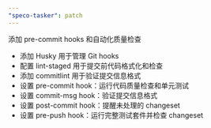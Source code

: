 ```yaml
---
"speco-tasker": patch
---
```


添加 pre-commit hooks 和自动化质量检查

- 添加 Husky 用于管理 Git hooks
- 配置 lint-staged 用于提交前代码格式化和检查
- 添加 commitlint 用于验证提交信息格式
- 设置 pre-commit hook：运行代码质量检查和单元测试
- 设置 commit-msg hook：验证提交信息格式
- 设置 post-commit hook：提醒未处理的 changeset
- 设置 pre-push hook：运行完整测试套件并检查 changeset
